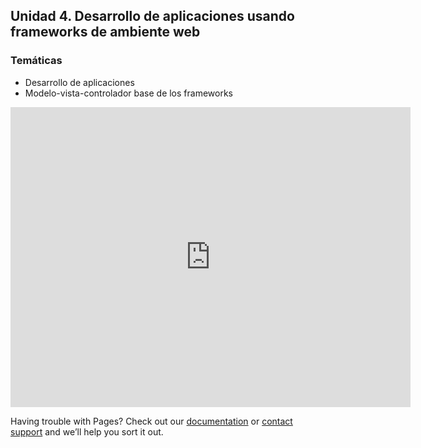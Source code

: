 ## Unidad 4. Desarrollo de aplicaciones usando frameworks de ambiente web

### Temáticas
* Desarrollo de aplicaciones
* Modelo-vista-controlador base de los frameworks

<embed src="https://plataformasweb-p-aa2022.github.io/recursos/pdfs/semana09.pdf" type="application/pdf"
frameborder="0"
scrolling="no"
width="640px"
height="480px"
/>


Having trouble with Pages? Check out our [documentation](https://github.com/PlataformasWeb-P-AA2022/recursos) or [contact support](https://twitter/reroes) and we’ll help you sort it out.
